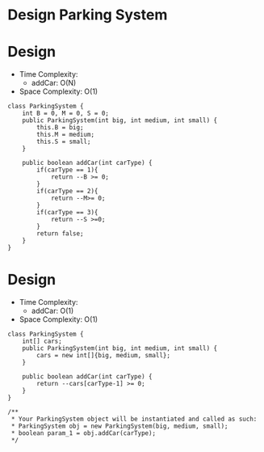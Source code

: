 # Design Parking System

# Design

- Time Complexity:
  - addCar: O(N)
- Space Complexity: O(1)

```
class ParkingSystem {
    int B = 0, M = 0, S = 0;
    public ParkingSystem(int big, int medium, int small) {
        this.B = big;
        this.M = medium;
        this.S = small;
    }

    public boolean addCar(int carType) {
        if(carType == 1){
            return --B >= 0;
        }
        if(carType == 2){
            return --M>= 0;
        }
        if(carType == 3){
            return --S >=0;
        }
        return false;
    }
}
```

# Design

- Time Complexity:
  - addCar: O(1)
- Space Complexity: O(1)

```
class ParkingSystem {
    int[] cars;
    public ParkingSystem(int big, int medium, int small) {
        cars = new int[]{big, medium, small};
    }

    public boolean addCar(int carType) {
        return --cars[carType-1] >= 0;
    }
}
```

```
/**
 * Your ParkingSystem object will be instantiated and called as such:
 * ParkingSystem obj = new ParkingSystem(big, medium, small);
 * boolean param_1 = obj.addCar(carType);
 */
```
